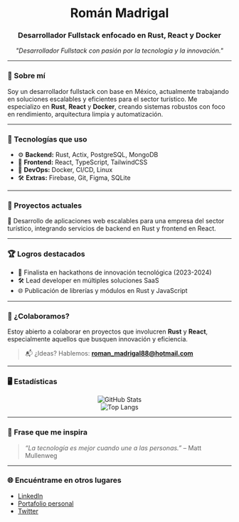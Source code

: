 <h1 align="center">Román Madrigal</h1>
<h3 align="center">Desarrollador Fullstack enfocado en Rust, React y Docker</h3>
<p align="center"><em>"Desarrollador Fullstack con pasión por la tecnología y la innovación."</em></p>

---

### 🚀 Sobre mí

Soy un desarrollador fullstack con base en México, actualmente trabajando en soluciones escalables y eficientes para el sector turístico. Me especializo en **Rust**, **React** y **Docker**, creando sistemas robustos con foco en rendimiento, arquitectura limpia y automatización.

---

### 🧠 Tecnologías que uso

- ⚙️ **Backend:** Rust, Actix, PostgreSQL, MongoDB  
- 🧩 **Frontend:** React, TypeScript, TailwindCSS  
- 🐳 **DevOps:** Docker, CI/CD, Linux  
- 🛠️ **Extras:** Firebase, Git, Figma, SQLite

---

### 📌 Proyectos actuales

🔹 Desarrollo de aplicaciones web escalables para una empresa del sector turístico, integrando servicios de backend en Rust y frontend en React.

---

### 🏆 Logros destacados

- 🧠 Finalista en hackathons de innovación tecnológica (2023-2024)  
- 🛠️ Lead developer en múltiples soluciones SaaS  
- 🌐 Publicación de librerías y módulos en Rust y JavaScript

---

### 🤝 ¿Colaboramos?

Estoy abierto a colaborar en proyectos que involucren **Rust** y **React**, especialmente aquellos que busquen innovación y eficiencia.  
> 📬 ¿Ideas? Hablemos: **roman_madrigal88@hotmail.com**

---

### 🖥️ Estadísticas

<p align="center">
  <img src="https://github-readme-stats.vercel.app/api?username=roman08&show_icons=true&theme=tokyonight" alt="GitHub Stats" />
  <br/>
  <img src="https://github-readme-stats.vercel.app/api/top-langs/?username=roman08&layout=compact&theme=tokyonight" alt="Top Langs" />
</p>

---

### 🧠 Frase que me inspira

> *“La tecnología es mejor cuando une a las personas.”* – Matt Mullenweg

---

### 🌐 Encuéntrame en otros lugares

- [LinkedIn](https://www.linkedin.com/in/roman08)  
- [Portafolio personal](https://roman08.dev)  
- [Twitter](https://twitter.com/roman08dev)
